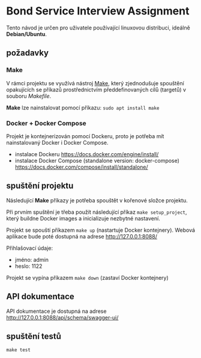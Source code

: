 # Bond Service Interview Assignment

Tento návod je určen pro uživatele používající linuxovou distribuci, ideálně **Debian/Ubuntu**.

## požadavky

### Make
V rámci projektu se využívá nástroj [Make](https://www.gnu.org/software/make/), který zjednodušuje spouštění opakujících se příkazů prostřednictvím předdefinovaných cílů (targetů) v souboru *Makefile*.

**Make** lze nainstalovat pomocí příkazu: `sudo apt install make`

### Docker + Docker Compose
Projekt je kontejnerizován pomocí Dockeru, proto je potřeba mít nainstalovaný Docker i Docker Compose.

- instalace Dockeru https://docs.docker.com/engine/install/
- instalace Docker Compose (standalone version: docker-compose) https://docs.docker.com/compose/install/standalone/

## spuštění projektu
Následující **Make** příkazy je potřeba spouštět v kořenové složce projektu.

Při prvním spuštění je třeba použít následující příkaz `make setup_project`, který buildne Docker images a inicializuje nezbytné nastavení.

Projekt se spouští příkazem `make up` (nastartuje Docker kontejnery). Webová aplikace bude poté dostupná na adrese http://127.0.0.1:8088/

Přihlašovací údaje:
- jméno: admin
- heslo: 1122

Projekt se vypína příkazem `make down` (zastaví Docker kontejnery)

## API dokumentace
API dokumentace je dostupná na adrese http://127.0.0.1:8088/api/schema/swagger-ui/

## spuštění testů
`make test`
